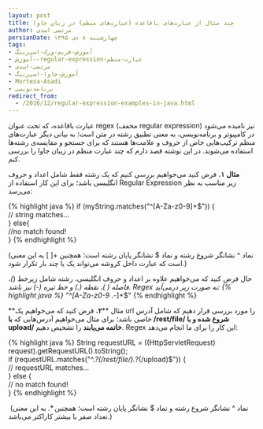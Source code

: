 ```yaml
---
layout: post
title: چند مثال از عبارت‌های باقاعده (عبارت‌های منظم) در زبان جاوا
author: مرتضی اسدی
persianDate: چهارشنبه ۸ دی ۱۳۹۵
tags:
- آموزش-فریم-ورک-اسپرینگ
- آموزش--regular-expression-عبارت-منظم
- مرتضی-اسدی
- آموزش-جاوا-اسپرینگ
- Morteza-Asadi
- برنامه‌نویسی
redirect_from: 
  - /2016/12/regular-expression-examples-in-java.html
---
```


عبارت باقاعده، که تحت عنوان regex (مخفف regular expression) نیز نامیده می‌شود در کامپیوتر و برنامه‌نویسی، به معنی تطبیق رشته در متن است؛ به بیانی دیگر عبارت‌های منظم ترکیب‌هایی خاص از حروف و علامت‌ها هستند که برای جستجو و مقایسه‌ی رشته‌ها استفاده می‌شوند. در این نوشته قصد دارم که چند عبارت منظم در زیبان جاوا را بررسی کنم.


**مثال** **۱.** فرض کنید می‌خواهیم بررسی کنیم که یک رشته فقط شامل اعداد و حروف انگلیسی باشد؛ برای این کار استفاده از Regular Expression زیر مناسب به نظر می‌رسد:  

{% highlight java %}
if (myString.matches("^[A-Za-z0-9]+$")) {  
     // string matches...  
} else{  
     //no match found!  
}
{% endhighlight %}

(نماد ^ نشانگر شروع رشته و نماد $ نشانگر پایان رشته است؛ همچنین +[ ] به این معنی است که عبارت داخل کروشه می‌تواند یک یا چند بار تکرار شود.)  

حال فرض کنید که می‌خواهیم علاوه بر اعداد و حروف انگلیسی، رشته شامل زیرخط (_)، فاصله ( )، نقطه (.) و خط تیره (-) نیز باشد. Regex به صورت زیر درمی‌آید:
{% highlight java %}
 "^[A-Za-z0-9_ .-]+$"
{% endhighlight %}

**مثال ****۲.** فرض کنید که می‌خواهیم یک url را مورد بررسی قرار دهیم که شامل آدرس خاصی باشد؛ برای مثال می‌خواهیم آدرس‌هایی که **با /rest/file/ شروع شده و با upload/ خاتمه می‌یابند** را تشخیص دهیم. Regex این کار را برای ما انجام می‌دهد:

{% highlight java %}
String requestURL = ((HttpServletRequest) request).getRequestURL().toString();  
if (requestURL.matches("^.*?(/rest/file/).*?(/upload)$")) {  
     // requestURL matches...  
} else {  
     // no match found!  
}
{% endhighlight %}

 (نماد ^ نشانگر شروع رشته و نماد $ نشانگر پایان رشته است؛ همچنین *. به این معنی تعداد صفر یا بیشتر کاراکتر می‌باشد.)
